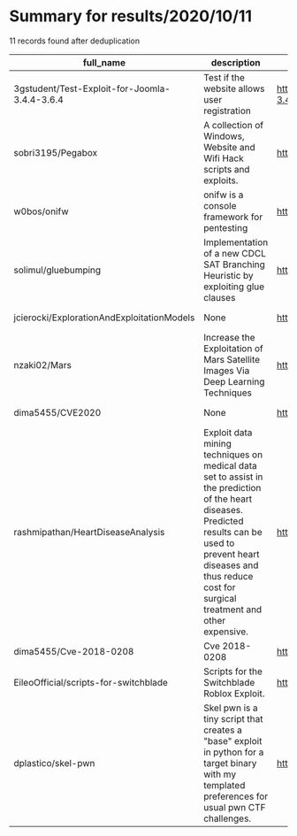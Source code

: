 
# Summary for results/2020/10/11
    
11 records found after deduplication

| full_name | description | html_url | matched_list | matched_count | pushed_at | size | stargazers_count | language | forks_count |
|-----------------------------------------------|--------------------------------------------------------------------------------------------------------------------------------------------------------------------------------------------------------------------------------|------------------------------------------------------------------|----------------|-----------------|---------------------------|--------|--------------------|------------|---------------|
| 3gstudent/Test-Exploit-for-Joomla-3.4.4-3.6.4 | Test if the website allows user registration | https://github.com/3gstudent/Test-Exploit-for-Joomla-3.4.4-3.6.4 | ['exploit'] | 1 | 2020-10-11 09:22:20+00:00 | 3 | 3 | Python | 7 |
| sobri3195/Pegabox | A collection of Windows, Website and Wifi Hack scripts and exploits. | https://github.com/sobri3195/Pegabox | ['exploit'] | 1 | 2020-10-11 09:19:13+00:00 | 10 | 10 | Python | 12 |
| w0bos/onifw | onifw is a console framework for pentesting | https://github.com/w0bos/onifw | ['exploit'] | 1 | 2020-10-11 08:04:41+00:00 | 939 | 5 | Python | 1 |
| solimul/gluebumping | Implementation of a new CDCL SAT Branching Heuristic by exploiting glue clauses | https://github.com/solimul/gluebumping | ['exploit'] | 1 | 2020-10-11 01:31:37+00:00 | 212 | 0 | C++ | 0 |
| jcierocki/ExplorationAndExploitationModels | None | https://github.com/jcierocki/ExplorationAndExploitationModels | ['exploit'] | 1 | 2020-10-11 13:42:29+00:00 | 18 | 0 | Julia | 0 |
| nzaki02/Mars | Increase the Exploitation of Mars Satellite Images Via Deep Learning Techniques | https://github.com/nzaki02/Mars | ['exploit'] | 1 | 2020-10-11 09:06:30+00:00 | 20320 | 1 | Python | 1 |
| dima5455/CVE2020 | None | https://github.com/dima5455/CVE2020 | ['cve-2'] | 1 | 2020-10-11 10:47:10+00:00 | 436 | 0 | nan | 0 |
| rashmipathan/HeartDiseaseAnalysis | Exploit data mining techniques on medical data set to assist in the prediction of the heart diseases. Predicted results can be used to prevent heart diseases and thus reduce cost for surgical treatment and other expensive. | https://github.com/rashmipathan/HeartDiseaseAnalysis | ['exploit'] | 1 | 2020-10-11 07:28:34+00:00 | 6 | 0 | | 0 |
| dima5455/Cve-2018-0208 | Cve 2018-0208 | https://github.com/dima5455/Cve-2018-0208 | ['cve-2'] | 1 | 2020-10-11 10:46:49+00:00 | 206 | 0 | nan | 0 |
| EileoOfficial/scripts-for-switchblade | Scripts for the Switchblade Roblox Exploit. | https://github.com/EileoOfficial/scripts-for-switchblade | ['exploit'] | 1 | 2020-10-11 14:25:49+00:00 | 443 | 0 | Lua | 0 |
| dplastico/skel-pwn | Skel pwn is a tiny script that creates a "base" exploit in python for a target binary with my templated preferences for usual pwn CTF challenges. | https://github.com/dplastico/skel-pwn | ['exploit'] | 1 | 2020-10-11 13:20:35+00:00 | 1 | 0 | Python | 0 |
